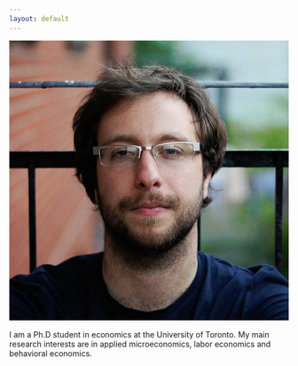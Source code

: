 ```yaml
---
layout: default
---
```


![alt text](images/me.jpg "Logo Title Text 1")

I am a Ph.D student in economics at the University of Toronto. My main research interests are in applied microeconomics, labor economics and behavioral economics.